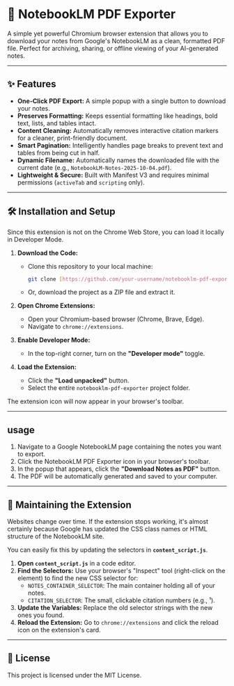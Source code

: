 # 🚀 NotebookLM PDF Exporter

A simple yet powerful Chromium browser extension that allows you to download your notes from Google's NotebookLM as a clean, formatted PDF file. Perfect for archiving, sharing, or offline viewing of your AI-generated notes.

---

## ✨ Features

* **One-Click PDF Export:** A simple popup with a single button to download your notes.
* **Preserves Formatting:** Keeps essential formatting like headings, bold text, lists, and tables intact.
* **Content Cleaning:** Automatically removes interactive citation markers for a cleaner, print-friendly document.
* **Smart Pagination:** Intelligently handles page breaks to prevent text and tables from being cut in half.
* **Dynamic Filename:** Automatically names the downloaded file with the current date (e.g., `NotebookLM-Notes-2025-10-04.pdf`).
* **Lightweight & Secure:** Built with Manifest V3 and requires minimal permissions (`activeTab` and `scripting` only).

---

## 🛠️ Installation and Setup

Since this extension is not on the Chrome Web Store, you can load it locally in Developer Mode.

1.  **Download the Code:**
    * Clone this repository to your local machine:
        ```bash
        git clone [https://github.com/your-username/notebooklm-pdf-exporter.git](https://github.com/your-username/notebooklm-pdf-exporter.git)
        ```
    * Or, download the project as a ZIP file and extract it.

2.  **Open Chrome Extensions:**
    * Open your Chromium-based browser (Chrome, Brave, Edge).
    * Navigate to `chrome://extensions`.

3.  **Enable Developer Mode:**
    * In the top-right corner, turn on the **"Developer mode"** toggle.

4.  **Load the Extension:**
    * Click the **"Load unpacked"** button.
    * Select the entire `notebooklm-pdf-exporter` project folder.

The extension icon will now appear in your browser's toolbar.

---

##  usage

1.  Navigate to a Google NotebookLM page containing the notes you want to export.
2.  Click the NotebookLM PDF Exporter icon in your browser's toolbar.
3.  In the popup that appears, click the **"Download Notes as PDF"** button.
4.  The PDF will be automatically generated and saved to your computer.

---

## 🔧 Maintaining the Extension

Websites change over time. If the extension stops working, it's almost certainly because Google has updated the CSS class names or HTML structure of the NotebookLM site.

You can easily fix this by updating the selectors in **`content_script.js`**.

1.  **Open `content_script.js`** in a code editor.
2.  **Find the Selectors:** Use your browser's "Inspect" tool (right-click on the element) to find the new CSS selector for:
    * `NOTES_CONTAINER_SELECTOR`: The main container holding all of your notes.
    * `CITATION_SELECTOR`: The small, clickable citation numbers (e.g., ¹).
3.  **Update the Variables:** Replace the old selector strings with the new ones you found.
4.  **Reload the Extension:** Go to `chrome://extensions` and click the reload icon on the extension's card.

---

## 📜 License

This project is licensed under the MIT License.
